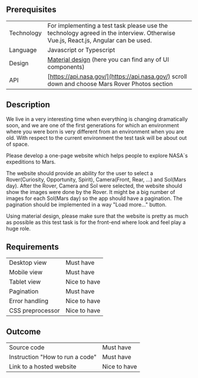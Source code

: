 ## Prerequisites

  |            |                                                          |
  | -----------| ---------------------------------------------------------|
  |Technology   |For implementing a test task please use the technology agreed in the interview. Otherwise Vue.js, React.js, Angular can be used.
  |Language     |Javascript or Typescript
  |Design       |[Material design](https://material.io/design) (here you can find any of UI components)
  |API          |[https://api.nasa.gov/](https://api.nasa.gov/) scroll down and choose Mars Rover Photos section
  



## Description

We live in a very interesting time when everything is changing
dramatically soon, and we are one of the first generations for which an
environment where you were born is very different from an environment
when you are old. With respect to the current environment the test task
will be about out of space.

Please develop a one-page website which helps people to explore NASA\`s
expeditions to Mars.

The website should provide an ability for the user to select a
Rover(Curiosity, Opportunity, Spirit), Camera(Front, Rear, ...) and
Sol(Mars day). After the Rover, Camera and Sol were selected, the
website should show the images were done by the Rover. It might be a big
number of images for each Sol(Mars day) so the app should have a
pagination. The pagination should be implemented in a way "Load more..."
button.

Using material design, please make sure that the website is pretty as
much as possible as this test task is for the front-end where look and
feel play a huge role.

## Requirements

  |                   |               |
  | ------------------| --------------|
  |Desktop view       |Must have
  |Mobile view        |Must have
  |Tablet view        |Nice to have
  |Pagination         |Must have
  |Error handling     |Nice to have
  |CSS preprocessor   |Nice to have
  


## Outcome

  |                                  |              |
  |--------------------------------- |--------------|
  |Source code                       |Must have
  |Instruction "How to run a code"   |Must have
  |Link to a hosted website          |Nice to have
 
